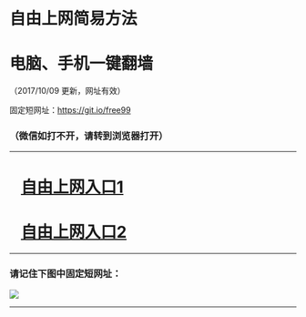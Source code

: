 ﻿# 自由上网简易方法

# 电脑、手机一键翻墙

（2017/10/09 更新，网址有效）

固定短网址：https://git.io/free99

### （微信如打不开，请转到浏览器打开）


***





# &nbsp;&nbsp; <a href="http://ft31912246.fwq-tz-1001.info/fwqtz01.html?t=10090013596 " target="_blank">自由上网入口1</a>
# &nbsp;&nbsp; <a href="http://ft16496533.fwq-tz-1002.info/fwqtz02.html?t=100900120897 " target="_blank">自由上网入口2</a>
***

### 请记住下图中固定短网址：

<img src="https://s3-us-west-2.amazonaws.com/fwq-1001/yjfq-20170905okok.png" /> 


***

